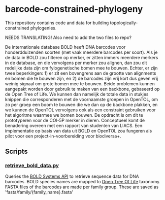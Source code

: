 # barcode-constrained-phylogeny
This repository contains code and data for building topologically-constrained phylogenies.

NEEDS TRANSLATING! Also need to add the two files to repo?

De internationale database BOLD heeft DNA barcodes voor honderdduizenden soorten (met vaak meerdere barcodes per soort). 
Als je de data in BOLD zou filteren op merker, er zitten immers meerdere merkers in de database, en die vervolgens per merker zou alignen, dan zou dit redelijke data zijn om fylogenetische bomen mee te bouwen. Echter, er zijn twee beperkingen: 1) er zit een bovengrens aan de grootte van alignments en bomen die te bouwen zijn, en 2) de barcodes zijn vrij kort dus geven vrij weinig signaal om grote bomen mee te bouwen. Beide problemen kunnen aangepakt worden door gebruik te maken van een backbone, gebaseerd op de Open Tree of Life. We kunnen dan namelijk de totale data in stukjes knippen die corresponderen met de voornaamste groepen in OpenTOL, om zo per groep een boom te bouwen die we dan op de backbone plakken, en we kunnen de OpenTOL vervolgens ook als een constraint gebruiken voor het algoritme waarmee we bomen bouwen. De opdracht is om dit te prototyperen voor de COI-5P merker in dieren. Conceptueel komt de benadering overeen met een rapport van studenten van LIACS. Een implementatie op basis van data uit BOLD en OpenTOL zou fungeren als pilot
 voor een project-in-voorbereiding voor biodiversa+.
 
## Scripts

### [retrieve_bold_data.py](https://github.com/naturalis/barcode-constrained-phylogeny/blob/main/src/retrieve_bold_data.py)
Queries the [BOLD Systems API](http://v3.boldsystems.org/index.php/resources/api?type=webservices#combined) to retrieve sequence data for DNA barcodes.  BOLD species names are mapped to [Open Tree Of Life](https://github.com/OpenTreeOfLife/germinator/wiki/Open-Tree-of-Life-Web-APIs#tnrs-methods) taxonomy. FASTA files of the barcodes are made per family group. These are saved as 'fasta/family/{family_name}.fasta'
